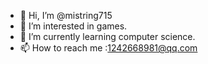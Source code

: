 - 👋 Hi, I’m @mistring715
- 👀 I’m interested in games.
- 🌱 I’m currently learning computer science.
- 📫 How to reach me :1242668981@qq.com
<!---
mistring715/mistring715 is a ✨ special ✨ repository because its `README.md` (this file) appears on your GitHub profile.
You can click the Preview link to take a look at your changes.
--->
